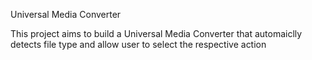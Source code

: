 Universal Media Converter

This project aims to build a Universal Media Converter that automaiclly detects file type and allow user to select the respective action
